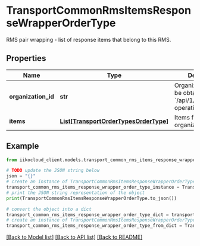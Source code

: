 # TransportCommonRmsItemsResponseWrapperOrderType

RMS pair wrapping - list of response items that belong to this RMS.

## Properties

Name | Type | Description | Notes
------------ | ------------- | ------------- | -------------
**organization_id** | **str** | Organization ID.                Can be obtained by &#x60;/api/1/organizations&#x60; operation. | 
**items** | [**List[TransportOrderTypesOrderType]**](TransportOrderTypesOrderType.md) | Items for organization. | 

## Example

```python
from iikocloud_client.models.transport_common_rms_items_response_wrapper_order_type import TransportCommonRmsItemsResponseWrapperOrderType

# TODO update the JSON string below
json = "{}"
# create an instance of TransportCommonRmsItemsResponseWrapperOrderType from a JSON string
transport_common_rms_items_response_wrapper_order_type_instance = TransportCommonRmsItemsResponseWrapperOrderType.from_json(json)
# print the JSON string representation of the object
print(TransportCommonRmsItemsResponseWrapperOrderType.to_json())

# convert the object into a dict
transport_common_rms_items_response_wrapper_order_type_dict = transport_common_rms_items_response_wrapper_order_type_instance.to_dict()
# create an instance of TransportCommonRmsItemsResponseWrapperOrderType from a dict
transport_common_rms_items_response_wrapper_order_type_from_dict = TransportCommonRmsItemsResponseWrapperOrderType.from_dict(transport_common_rms_items_response_wrapper_order_type_dict)
```
[[Back to Model list]](../README.md#documentation-for-models) [[Back to API list]](../README.md#documentation-for-api-endpoints) [[Back to README]](../README.md)


